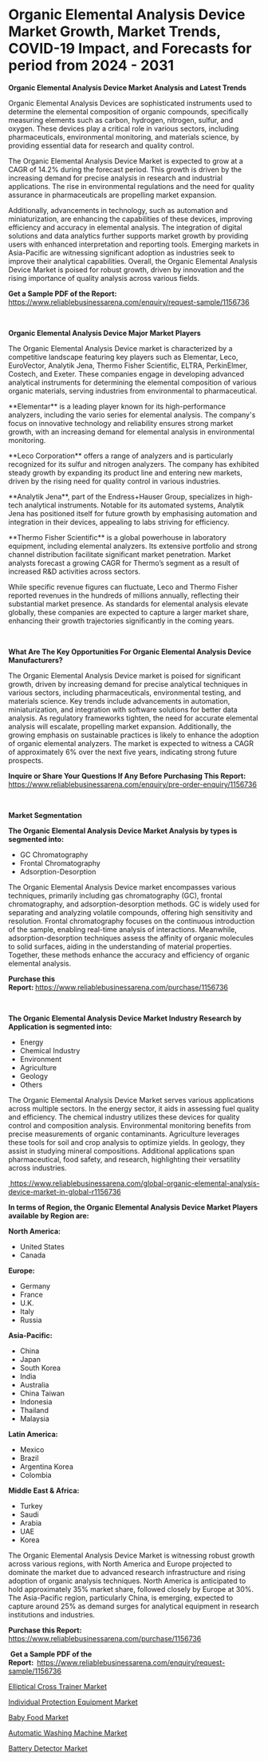 <p><h1>Organic Elemental Analysis Device Market Growth, Market Trends, COVID-19 Impact, and Forecasts for period from 2024 - 2031</h1></p><p><strong>Organic Elemental Analysis Device Market Analysis and Latest Trends</strong></p>
<p><p>Organic Elemental Analysis Devices are sophisticated instruments used to determine the elemental composition of organic compounds, specifically measuring elements such as carbon, hydrogen, nitrogen, sulfur, and oxygen. These devices play a critical role in various sectors, including pharmaceuticals, environmental monitoring, and materials science, by providing essential data for research and quality control.</p><p>The Organic Elemental Analysis Device Market is expected to grow at a CAGR of 14.2% during the forecast period. This growth is driven by the increasing demand for precise analysis in research and industrial applications. The rise in environmental regulations and the need for quality assurance in pharmaceuticals are propelling market expansion. </p><p>Additionally, advancements in technology, such as automation and miniaturization, are enhancing the capabilities of these devices, improving efficiency and accuracy in elemental analysis. The integration of digital solutions and data analytics further supports market growth by providing users with enhanced interpretation and reporting tools. Emerging markets in Asia-Pacific are witnessing significant adoption as industries seek to improve their analytical capabilities. Overall, the Organic Elemental Analysis Device Market is poised for robust growth, driven by innovation and the rising importance of quality analysis across various fields.</p></p>
<p><strong>Get a Sample PDF of the Report:&nbsp;</strong> <a href="https://www.reliablebusinessarena.com/enquiry/request-sample/1156736?utm_campaign=1841&utm_medium=2&utm_source=Github&utm_content=ia&utm_term=26122024&utm_id=organic-elemental-analysis-device">https://www.reliablebusinessarena.com/enquiry/request-sample/1156736</a></p>
<p>&nbsp;</p>
<p><strong>Organic Elemental Analysis Device Major Market Players</strong></p>
<p><p>The Organic Elemental Analysis Device market is characterized by a competitive landscape featuring key players such as Elementar, Leco, EuroVector, Analytik Jena, Thermo Fisher Scientific, ELTRA, PerkinElmer, Costech, and Exeter. These companies engage in developing advanced analytical instruments for determining the elemental composition of various organic materials, serving industries from environmental to pharmaceutical.</p><p>**Elementar** is a leading player known for its high-performance analyzers, including the vario series for elemental analysis. The company's focus on innovative technology and reliability ensures strong market growth, with an increasing demand for elemental analysis in environmental monitoring.</p><p>**Leco Corporation** offers a range of analyzers and is particularly recognized for its sulfur and nitrogen analyzers. The company has exhibited steady growth by expanding its product line and entering new markets, driven by the rising need for quality control in various industries. </p><p>**Analytik Jena**, part of the Endress+Hauser Group, specializes in high-tech analytical instruments. Notable for its automated systems, Analytik Jena has positioned itself for future growth by emphasising automation and integration in their devices, appealing to labs striving for efficiency.</p><p>**Thermo Fisher Scientific** is a global powerhouse in laboratory equipment, including elemental analyzers. Its extensive portfolio and strong channel distribution facilitate significant market penetration. Market analysts forecast a growing CAGR for Thermo’s segment as a result of increased R&D activities across sectors.</p><p>While specific revenue figures can fluctuate, Leco and Thermo Fisher reported revenues in the hundreds of millions annually, reflecting their substantial market presence. As standards for elemental analysis elevate globally, these companies are expected to capture a larger market share, enhancing their growth trajectories significantly in the coming years.</p></p>
<p>&nbsp;</p>
<p><strong>What Are The Key Opportunities For Organic Elemental Analysis Device Manufacturers?</strong></p>
<p><p>The Organic Elemental Analysis Device market is poised for significant growth, driven by increasing demand for precise analytical techniques in various sectors, including pharmaceuticals, environmental testing, and materials science. Key trends include advancements in automation, miniaturization, and integration with software solutions for better data analysis. As regulatory frameworks tighten, the need for accurate elemental analysis will escalate, propelling market expansion. Additionally, the growing emphasis on sustainable practices is likely to enhance the adoption of organic elemental analyzers. The market is expected to witness a CAGR of approximately 6% over the next five years, indicating strong future prospects.</p></p>
<p><strong>Inquire or Share Your Questions If Any Before Purchasing This Report:</strong> <a href="https://www.reliablebusinessarena.com/enquiry/pre-order-enquiry/1156736?utm_campaign=1841&utm_medium=2&utm_source=Github&utm_content=ia&utm_term=26122024&utm_id=organic-elemental-analysis-device">https://www.reliablebusinessarena.com/enquiry/pre-order-enquiry/1156736</a></p>
<p>&nbsp;</p>
<p><strong>Market Segmentation</strong></p>
<p><strong>The Organic Elemental Analysis Device Market Analysis by types is segmented into:</strong></p>
<p><ul><li>GC Chromatography</li><li>Frontal Chromatography</li><li>Adsorption-Desorption</li></ul></p>
<p><p>The Organic Elemental Analysis Device market encompasses various techniques, primarily including gas chromatography (GC), frontal chromatography, and adsorption-desorption methods. GC is widely used for separating and analyzing volatile compounds, offering high sensitivity and resolution. Frontal chromatography focuses on the continuous introduction of the sample, enabling real-time analysis of interactions. Meanwhile, adsorption-desorption techniques assess the affinity of organic molecules to solid surfaces, aiding in the understanding of material properties. Together, these methods enhance the accuracy and efficiency of organic elemental analysis.</p></p>
<p><strong>Purchase this Report:&nbsp;</strong><a href="https://www.reliablebusinessarena.com/purchase/1156736?utm_campaign=1841&utm_medium=2&utm_source=Github&utm_content=ia&utm_term=26122024&utm_id=organic-elemental-analysis-device">https://www.reliablebusinessarena.com/purchase/1156736</a></p>
<p>&nbsp;</p>
<p><strong>The Organic Elemental Analysis Device Market Industry Research by Application is segmented into:</strong></p>
<p><ul><li>Energy</li><li>Chemical Industry</li><li>Environment</li><li>Agriculture</li><li>Geology</li><li>Others</li></ul></p>
<p><p>The Organic Elemental Analysis Device Market serves various applications across multiple sectors. In the energy sector, it aids in assessing fuel quality and efficiency. The chemical industry utilizes these devices for quality control and composition analysis. Environmental monitoring benefits from precise measurements of organic contaminants. Agriculture leverages these tools for soil and crop analysis to optimize yields. In geology, they assist in studying mineral compositions. Additional applications span pharmaceutical, food safety, and research, highlighting their versatility across industries.</p></p>
<p><a href="https://www.reliablebusinessarena.com/global-organic-elemental-analysis-device-market-in-global-r1156736?utm_campaign=1841&utm_medium=2&utm_source=Github&utm_content=ia&utm_term=26122024&utm_id=organic-elemental-analysis-device">&nbsp;https://www.reliablebusinessarena.com/global-organic-elemental-analysis-device-market-in-global-r1156736</a></p>
<p><strong>In terms of Region, the Organic Elemental Analysis Device Market Players available by Region are:</strong></p>
<p>
    <p> <strong> North America: </strong>
        <ul>
            <li>United States</li>
            <li>Canada</li>
        </ul>
        </p> 
    <p> <strong> Europe: </strong>
        <ul>
            <li>Germany</li>
            <li>France</li>
            <li>U.K.</li>
            <li>Italy</li>
            <li>Russia</li>
        </ul>
        </p> 
    <p> <strong> Asia-Pacific: </strong>
        <ul>
            <li>China</li>
            <li>Japan</li>
            <li>South Korea</li>
            <li>India</li>
            <li>Australia</li>
            <li>China Taiwan</li>
            <li>Indonesia</li>
            <li>Thailand</li>
            <li>Malaysia</li>
        </ul>
        </p> 
    <p> <strong> Latin America: </strong>
        <ul>
            <li>Mexico</li>
            <li>Brazil</li>
            <li>Argentina Korea</li>
            <li>Colombia</li>
        </ul>
        </p> 
    <p> <strong> Middle East & Africa: </strong>
        <ul>
            <li>Turkey</li>
            <li>Saudi</li>
            <li>Arabia</li>
            <li>UAE</li>
            <li>Korea</li>
        </ul>
    </p>
    </p>
<p><p>The Organic Elemental Analysis Device Market is witnessing robust growth across various regions, with North America and Europe projected to dominate the market due to advanced research infrastructure and rising adoption of organic analysis techniques. North America is anticipated to hold approximately 35% market share, followed closely by Europe at 30%. The Asia-Pacific region, particularly China, is emerging, expected to capture around 25% as demand surges for analytical equipment in research institutions and industries.</p></p>
<p><strong>Purchase this Report: </strong><a href="https://www.reliablebusinessarena.com/purchase/1156736?utm_campaign=1841&utm_medium=2&utm_source=Github&utm_content=ia&utm_term=26122024&utm_id=organic-elemental-analysis-device">https://www.reliablebusinessarena.com/purchase/1156736</a></p>
<p>&nbsp;<strong>Get a Sample PDF of the Report:&nbsp;&nbsp;</strong><a href="https://www.reliablebusinessarena.com/enquiry/request-sample/1156736?utm_campaign=1841&utm_medium=2&utm_source=Github&utm_content=ia&utm_term=26122024&utm_id=organic-elemental-analysis-device">https://www.reliablebusinessarena.com/enquiry/request-sample/1156736</a></p>
<p><strong></strong></p>
<p><p><a href="https://www.linkedin.com/pulse/a-mkt-nova-vc8zf?utm_campaign=1841&utm_medium=2&utm_source=Github&utm_content=ia&utm_term=26122024&utm_id=organic-elemental-analysis-device">Elliptical Cross Trainer Market</a></p><p><a href="https://www.linkedin.com/pulse/f-my-mkt-intel-xkfif?utm_campaign=1841&utm_medium=2&utm_source=Github&utm_content=ia&utm_term=26122024&utm_id=organic-elemental-analysis-device">Individual Protection Equipment Market</a></p><p><a href="https://www.linkedin.com/pulse/baby-food-market-analysis-trends-revenue-growth-estimated-8rpke?utm_campaign=1841&utm_medium=2&utm_source=Github&utm_content=ia&utm_term=26122024&utm_id=organic-elemental-analysis-device">Baby Food Market</a></p><p><a href="https://www.linkedin.com/pulse/international-automatic-washing-machine-market-growing-extraordinary-mrpgc?utm_campaign=1841&utm_medium=2&utm_source=Github&utm_content=ia&utm_term=26122024&utm_id=organic-elemental-analysis-device">Automatic Washing Machine Market</a></p><p><a href="https://www.linkedin.com/pulse/p-factrackr-ho6he?utm_campaign=1841&utm_medium=2&utm_source=Github&utm_content=ia&utm_term=26122024&utm_id=organic-elemental-analysis-device">Battery Detector Market</a></p></p>